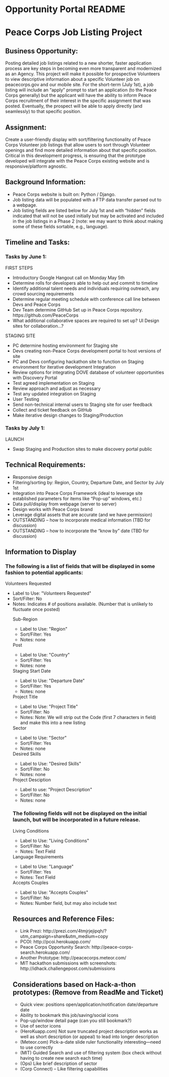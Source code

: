 Opportunity Portal README
========================

<h1>Peace Corps Job Listing Project</h1>

<h2>Business Opportunity:</h2>  

Posting detailed job listings related to a new shorter, faster application process are key steps in becoming even more transparent and modernized as an Agency.  This project will make it possible for prospective Volunteers to view descriptive information about a specific Volunteer job on peacecorps.gov and our mobile site.  For the short-term (July 1st), a job listing will include an “apply” prompt to start an application (to the Peace Corps generally) but the applicant will have the ability to inform Peace Corps recruitment of their interest in the specific assignment that was posted.  Eventually, the prospect will be able to apply directly (and seamlessly) to that specific position. 

<h2>Assignment:</h2>  

Create a user-friendly display with sort/filtering functionality of Peace Corps Volunteer job listings that allow users to sort through Volunteer openings and find more detailed information about that specific position.   Critical in this development progress, is ensuring that the prototype developed will integrate with the Peace Corps existing website and is responsive/platform agnostic. 

<h2>Background Information:</h2>
<ul>
<li>Peace Corps website is built on: Python / Django.</li>
<li>Job listing data will be populated with a FTP data transfer parsed out to a webpage.</li>
<li>Job listing fields are listed below for July 1st and with “hidden” fields indicated that will not be used initially but may be activated and included in the job listings in a Phase 2 (note:  we may want to think about making some of these fields sortable, e.g., language).</li>
</ul>
<h2>Timeline and Tasks:</h2>

<h3>Tasks by June 1:</h3>

FIRST STEPS
<ul>
<li>Introductory Google Hangout call on Monday May 5th</li>
<li>Determine rolls for developers able to help out and commit to timeline</li>
<li>Identify additional talent needs and individuals requiring outreach, any crowd sourcing requirements</li>
<li>Determine regular meeting schedule with conference call line between Devs and Peace Corps</li>
<li>Dev Team determine GitHub Set up in Peace Corps repository. https://github.com/PeaceCorps</li>
<li>What additional collaborative spaces are required to set up? UI Design sites for collaboration...?</li>
</ul>
STAGING SITE
<ul>
<li>PC determine hosting environment for Staging site</li>
<li>Devs creating non-Peace Corps development portal to host versions of site</li>
<li>PC and Devs configuring hackathon site to function on Staging environment for iterative development Integration</li>
<li>Review options for integrating DOVE database of volunteer opportunities with Discovery Portal</li>
<li>Test agreed implementation on Staging</li>
<li>Review approach and adjust as necessary</li>
<li>Test any updated integration on Staging</li>
<li>User Testing</li>
<li>Send non-technical internal users to Staging site for user feedback</li>
<li>Collect and ticket feedback on GitHub</li>
<li>Make iterative design changes to Staging/Production</li>
</ul>
<h3>Tasks by July 1:</h3>

LAUNCH
<ul>
<li>Swap Staging and Production sites to make discovery portal public</li>
</ul>
<h2>Technical Requirements:</h2>
<ul>
<li>Responsive design</li>
<li>Filtering/sorting by:  Region, Country, Departure Date, and Sector by July 1st</li>
<li>Integration into Peace Corps Framework (ideal to leverage site established parameters for items like “Pop-up” windows, etc.)</li>
<li>Data pull/display from webpage (server to server)</li>
<li>Design works with Peace Corps brand</li>
<li>Leverage digital assets that are accurate (and we have permission)</li>
<li>OUTSTANDING – how to incorporate medical information (TBD for discussion)</li>
<li>OUTSTANDING – how to incorporate the “know by” date (TBD for discussion)</li>
</ul>
<h2>Information to Display</h2>

<h3>The following is a list of fields that will be displayed in some fashion to potential applicants:</h3>

Volunteers Requested
  <ul>
  <li>Label to Use: "Volunteers Requested"</li>
  <li>Sort/Filter: No</li>
  <li>Notes: Indicates # of positions available. (Number that is unlikely to fluctuate once posted)</li>

Sub-Region
<ul>
  <li>Label to Use: "Region"</li>
  <li>Sort/Filter: Yes</li>
  <li>Notes: none</li>
  </ul>
Post
<ul>
  <li>Label to Use: "Country"</li>
  <li>Sort/Filter: Yes</li>
  <li>Notes: none</li>
  </ul>
Staging Start Date
<ul>
  <li>Label to Use: "Departure Date"</li>
  <li>Sort/Filter: Yes</li>
  <li>Notes: none</li>
  </ul>
Project Title
<ul>
  <li>Label to Use: "Project Title"</li>
  <li>Sort/Filter: No</li>
  <li>Notes: Note:  We will strip out the Code (first 7 characters in field) and make this into a new listing</li>
  </ul>
Sector
<ul>
  <li>Label to Use: "Sector"</li>
  <li>Sort/Filter: Yes</li>
  <li>Notes: none</li>
  </ul>
Desired Skills
<ul>
  <li>Label to Use: "Desired Skills"</li>
  <li>Sort/Filter: No</li>
  <li>Notes: none</li>
  </ul>
Project Desciption
<ul>
  <li>Label to use: "Project Description"</li>
  <li>Sort/Filter: No</li>
  <li>Notes: none</li>
</ul>
<h3>The following fields will not be displayed on the initial launch, but will be incorporated in a future release.</h3>
  
Living Conditions
<ul>
  <li>Label to Use: "Living Conditions"</li>
  <li>Sort/Filter: No</li>
  <li>Notes: Text Field</li>
  </ul>
Language Requirements
<ul>
  <li>Label to Use: "Language"</li>
  <li>Sort/Filter: Yes</li>
  <li>Notes: Text Field</li>
  </ul>
Accepts Couples
<ul>
  <li>Label to Use: "Accepts Couples"</li>
  <li>Sort/Filter: No</li>
  <li>Notes: Number field, but may also include text</li>
</ul>
<h2>Resources and Reference Files:</h2>
<ul>
<li>Link Prezi: http://prezi.com/4tmjrjejipqh/?utm_campaign=share&utm_medium=copy</li>
<li>PCOI: http://pcoi.herokuapp.com/</li>
<li>Peace Corps Opportunity Search: http://peace-corps-search.herokuapp.com/</li>
<li>Another Prototype: http://peacecorps.meteor.com/</li>
<li>MIT hackathon submissions with screenshots: http://idhack.challengepost.com/submissions</li>
</ul>
<h2>Considerations based on Hack-a-thon prototypes: (Remove from ReadMe and Ticket)</h2>
<ul>
<li>Quick view:  positions open/application/notification date/departure date</li>
<li>Ability to bookmark this job/saving/social icons</li>
<li>Pop-up/window detail page (can you still bookmark?)</li>
<li>Use of sector icons</li>
<li>(HeroKuapp.com) Not sure truncated project description works as well as short description (or appeal) to lead into longer description</li>
<li>(Meteor.com) Pick-a-date slide ruler functionality interesting—need to use correctly</li>
<li>(MIT) Guided Search and use of filtering system (box check without having to create new search each time)</li>
<li>(Ops) Like brief description of sector</li>
<li>(Corp Connect) – Like filtering capabilities</li>
</ul>


